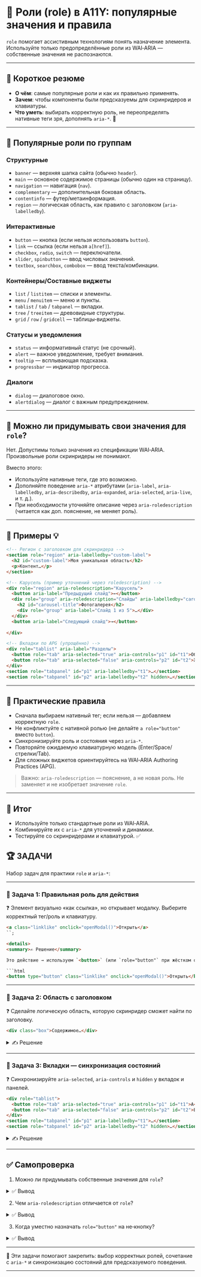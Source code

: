# 📌 Роли (role) в A11Y: популярные значения и правила

`role` помогает ассистивным технологиям понять назначение элемента. Используйте только предопределённые роли из WAI‑ARIA — собственные значения не распознаются.

---

## 🔹 Короткое резюме
- **О чём**: самые популярные роли и как их правильно применять.
- **Зачем**: чтобы компоненты были предсказуемы для скринридеров и клавиатуры.
- **Что уметь**: выбирать корректную роль, не переопределять нативные теги зря, дополнять `aria-*`. 🙂

---

## 🔹 Популярные роли по группам

### Структурные
- `banner` — верхняя шапка сайта (обычно `header`).
- `main` — основное содержимое страницы (обычно один на страницу).
- `navigation` — навигация (`nav`).
- `complementary` — дополнительная боковая область.
- `contentinfo` — футер/метаинформация.
- `region` — логическая область, как правило с заголовком (`aria-labelledby`).

### Интерактивные
- `button` — кнопка (если нельзя использовать `button`).
- `link` — ссылка (если нельзя `a[href]`).
- `checkbox`, `radio`, `switch` — переключатели.
- `slider`, `spinbutton` — ввод числовых значений.
- `textbox`, `searchbox`, `combobox` — ввод текста/комбинации.

### Контейнеры/Составные виджеты
- `list` / `listitem` — списки и элементы.
- `menu` / `menuitem` — меню и пункты.
- `tablist` / `tab` / `tabpanel` — вкладки.
- `tree` / `treeitem` — древовидные структуры.
- `grid` / `row` / `gridcell` — таблицы‑виджеты.

### Статусы и уведомления
- `status` — информативный статус (не срочный).
- `alert` — важное уведомление, требует внимания.
- `tooltip` — всплывающая подсказка.
- `progressbar` — индикатор прогресса.

### Диалоги
- `dialog` — диалоговое окно.
- `alertdialog` — диалог с важным предупреждением.

---

## 🔹 Можно ли придумывать свои значения для `role`?
Нет. Допустимы только значения из спецификации WAI‑ARIA. Произвольные роли скринридеры не понимают.

Вместо этого:
- Используйте нативные теги, где это возможно.
- Дополняйте поведение `aria-*` атрибутами (`aria-label`, `aria-labelledby`, `aria-describedby`, `aria-expanded`, `aria-selected`, `aria-live`, и т. д.).
- При необходимости уточняйте описание через `aria-roledescription` (читается как доп. пояснение, не меняет роль).

---

## 🔹 Примеры 💡
```html
<!-- Регион с заголовком для скринридера -->
<section role="region" aria-labelledby="custom-label">
  <h2 id="custom-label">Моя уникальная область</h2>
  <p>Контент…</p>
</section>
```

```html
<!-- Карусель (пример уточнений через roledescription) -->
<div role="region" aria-roledescription="Карусель">
  <button aria-label="Предыдущий слайд">←</button>
  <div role="group" aria-roledescription="Слайды" aria-labelledby="carousel-title">
    <h2 id="carousel-title">Фотогалерея</h2>
    <div role="group" aria-label="Слайд 1 из 5">…</div>
  </div>
  <button aria-label="Следующий слайд">→</button>
  
</div>
```

```html
<!-- Вкладки по APG (упрощённо) -->
<div role="tablist" aria-label="Разделы">
  <button role="tab" aria-selected="true" aria-controls="p1" id="t1">Обзор</button>
  <button role="tab" aria-selected="false" aria-controls="p2" id="t2">Характеристики</button>
</div>
<section role="tabpanel" id="p1" aria-labelledby="t1">…</section>
<section role="tabpanel" id="p2" aria-labelledby="t2" hidden>…</section>
```

---

## 🔹 Практические правила
- Сначала выбираем нативный тег; если нельзя — добавляем корректную `role`.
- Не конфликтуйте с нативной ролью (не делайте `a role="button"` вместо `button`).
- Синхронизируйте роль и состояния через `aria-*`.
- Повторяйте ожидаемую клавиатурную модель (Enter/Space/стрелки/Tab).
- Для сложных виджетов ориентируйтесь на WAI‑ARIA Authoring Practices (APG).

> Важно: `aria-roledescription` — пояснение, а не новая роль. Не заменяет и не изобретает значение `role`.

---

## 🎯 Итог
- Используйте только стандартные роли из WAI‑ARIA.
- Комбинируйте их с `aria-*` для уточнений и динамики.
- Тестируйте со скринридерами и клавиатурой. ✅

## 🏆 ЗАДАЧИ

Набор задач для практики `role` и `aria-*`:

---

### 📌 Задача 1: Правильная роль для действия
❓ Элемент визуально «как ссылка», но открывает модалку. Выберите корректный тег/роль и клавиатуру.

```html
<a class="linklike" onclick="openModal()">Открыть</a>
``;

<details>
<summary>✍ Решение</summary>

Это действие → используем `<button>` (или `role="button"` при жёстком ограничении). Добавляем клавиатурную модель Enter/Space.

```html
<button type="button" class="linklike" onclick="openModal()">Открыть</button>
```

</details>

---

### 📌 Задача 2: Область c заголовком
❓ Сделайте логическую область, которую скринридер сможет найти по заголовку.

```html
<div class="box">Содержимое…</div>
```

<details>
<summary>✍ Решение</summary>

```html
<section role="region" aria-labelledby="area-title">
  <h2 id="area-title">Раздел</h2>
  <div class="box">Содержимое…</div>
</section>
```

</details>

---

### 📌 Задача 3: Вкладки — синхронизация состояний
❓ Синхронизируйте `aria-selected`, `aria-controls` и `hidden` у вкладок и панелей.

```html
<div role="tablist">
  <button role="tab" aria-selected="true" aria-controls="p1" id="t1">A</button>
  <button role="tab" aria-selected="false" aria-controls="p2" id="t2">B</button>
</div>
<section role="tabpanel" id="p1" aria-labelledby="t1">…</section>
<section role="tabpanel" id="p2" aria-labelledby="t2" hidden>…</section>
```

<details>
<summary>✍ Решение</summary>

```js
const tabs = Array.from(document.querySelectorAll('[role="tab"]'));
const panels = Array.from(document.querySelectorAll('[role="tabpanel"]'));
tabs.forEach(tab => tab.addEventListener('click', () => {
  tabs.forEach(t => t.setAttribute('aria-selected', String(t === tab)));
  panels.forEach(p => p.hidden = p.id !== tab.getAttribute('aria-controls'));
}));
```

</details>

---

## ✅ Самопроверка

1. Можно ли придумывать собственные значения для `role`?

<details>
<summary>✅ Вывод</summary>
Нет. Допустимы только значения из WAI‑ARIA.
</details>

2. Чем `aria-roledescription` отличается от `role`?

<details>
<summary>✅ Вывод</summary>
Это пояснение для AT, не меняет роль и не изобретает новую.
</details>

3. Когда уместно назначать `role="button"` на не‑кнопку?

<details>
<summary>✅ Вывод</summary>
Только при реальных ограничениях, с полной клавиатурной моделью и фокусируемостью.
</details>

---

🎉 Эти задачи помогают закрепить: выбор корректных ролей, сочетание с `aria-*` и синхронизацию состояний для предсказуемого поведения.

---